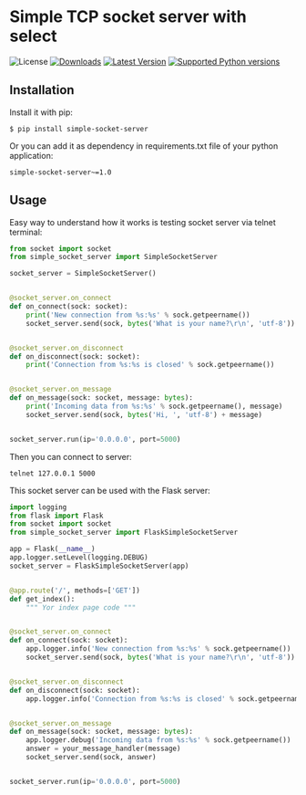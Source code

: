 # Simple TCP socket server with select

![License](https://img.shields.io/badge/License-BSD%203--Clause-green)
[![Downloads](https://img.shields.io/pypi/dm/simple-socket-server.svg?color=orange)](https://pypi.python.org/pypi/simple-socket-server)
[![Latest Version](https://img.shields.io/pypi/v/simple-socket-server.svg)](https://pypi.python.org/pypi/simple-socket-server)
[![Supported Python versions](https://img.shields.io/pypi/pyversions/simple-socket-server.svg)](https://pypi.python.org/pypi/simple-socket-server)

## Installation

Install it with pip:

```shell
$ pip install simple-socket-server
```

Or you can add it as dependency in requirements.txt file of your python application:

```
simple-socket-server~=1.0
```

## Usage

Easy way to understand how it works is testing socket server via telnet terminal:

```python
from socket import socket
from simple_socket_server import SimpleSocketServer

socket_server = SimpleSocketServer()


@socket_server.on_connect
def on_connect(sock: socket):
    print('New connection from %s:%s' % sock.getpeername())
    socket_server.send(sock, bytes('What is your name?\r\n', 'utf-8'))


@socket_server.on_disconnect
def on_disconnect(sock: socket):
    print('Connection from %s:%s is closed' % sock.getpeername())


@socket_server.on_message
def on_message(sock: socket, message: bytes):
    print('Incoming data from %s:%s' % sock.getpeername(), message)
    socket_server.send(sock, bytes('Hi, ', 'utf-8') + message)


socket_server.run(ip='0.0.0.0', port=5000)

```

Then you can connect to server:

```shell
telnet 127.0.0.1 5000
```

This socket server can be used with the Flask server:

```python
import logging
from flask import Flask
from socket import socket
from simple_socket_server import FlaskSimpleSocketServer

app = Flask(__name__)
app.logger.setLevel(logging.DEBUG)
socket_server = FlaskSimpleSocketServer(app)


@app.route('/', methods=['GET'])
def get_index():
    """ Yor index page code """


@socket_server.on_connect
def on_connect(sock: socket):
    app.logger.info('New connection from %s:%s' % sock.getpeername())
    socket_server.send(sock, bytes('What is your name?\r\n', 'utf-8'))


@socket_server.on_disconnect
def on_disconnect(sock: socket):
    app.logger.info('Connection from %s:%s is closed' % sock.getpeername())


@socket_server.on_message
def on_message(sock: socket, message: bytes):
    app.logger.debug('Incoming data from %s:%s' % sock.getpeername())
    answer = your_message_handler(message)
    socket_server.send(sock, answer)


socket_server.run(ip='0.0.0.0', port=5000)

```